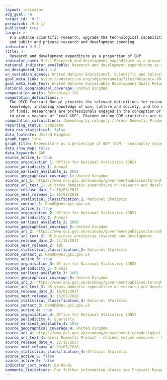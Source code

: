```yaml
---
layout: indicator
sdg_goal: '9'
target_id: '9.5'
permalink: /9-5-1/
published: true
target: >-
  9.5 Enhance scientific research, upgrade the technological capabilities of industrial sectors in all countries, in particular developing countries, including, by 2030, encouraging innovation and substantially increasing the number of research and development workers per 1 million people
  and public and private research and development spending
indicator: 9.5.1
title: >-
  Research and development expenditure as a proportion of GDP
indicator_name: 9.5.1 Research and development expenditure as a proportion of GDP
national_indicator_available: Research and development expenditure as a proportion of GDP
un_designated_tier: 1.0
un_custodian_agency: United Nations Educational, Scientific and Cultural Organization (UNESCO)
goal_meta_link: https://unstats.un.org/sdgs/metadata/files/Metadata-09-05-01.pdf
goal_meta_link_text: United Nations Sustainable Development Goals Metadata (PDF 382 KB)
national_geographical_coverage: United Kingdom
computation_units: Percentage (%)
computation_definitions: >-
  The OECD Frascati Manual provides the relevant definitions for research and experimental development, gross domestic expenditure on R&D and researchers. Research and experimental development (R&D) comprise creative work undertaken on a systematic basis in order to increase the stock of
  knowledge, including knowledge of man, culture and society, and the use of this stock of knowledge to devise new applications. Intramural expenditures are all expenditures for R&D performed within a statistical unit or sector of the economy during a specific period, whatever the source
  of funds. Researchers are professionals engaged in the conception or creation of new knowledge, products, processes, methods and systems and also in the management of the projects concerned. GDP at chained volume measure is a series of GDP statistics adjusted for the effect of inflation
  to give a measure of ‘real GDP’. Chained volume GDP statistics are calculated by measuring output using the price level of the preceding year and then linking the statistics to give a reflection of actual output changes and excluding any monetary (inflationary) change.
computation_calculations: (Spending by category / Gross Domestic Product) * 100
reporting_status: complete
data_non_statistical: false
data_footnote: United Kingdom
graph_type: line
graph_title: Expenditure as a percentage of GDP (CVM - seasonally adjusted £m)
data_show_map: false
data_keywords: GDP
source_active_1: true
source_organisation_1: Office for National Statistics (ONS)
source_periodicity_1: Annual
source_earliest_available_1: 2001
source_geographical_coverage_1: United Kingdom
source_url_1: https://www.ons.gov.uk/economy/governmentpublicsectorandtaxes/researchanddevelopmentexpenditure/datasets/ukgrossdomesticexpenditureonresearchanddevelopment
source_url_text_1: UK gross domestic expenditure on research and development dataset
source_release_date_1: 16/03/2017
source_next_release_1: 15/03/2018
source_statistical_classification_1: National Statistic
source_contact_1: RandD@ons.gsi.gov.uk
source_active_2: true
source_organisation_2: Office for National Statistics (ONS)
source_periodicity_2: Annual
source_earliest_available_2: 2005
source_geographical_coverage_2: United Kingdom
source_url_2: https://www.ons.gov.uk/economy/governmentpublicsectorandtaxes/researchanddevelopmentexpenditure/datasets/ukbusinessenterpriseresearchanddevelopment
source_url_text_2: UK business enterprise research and development
source_release_date_2: 21/11/2017
source_next_release_2: TBC
source_statistical_classification_2: National Statistic
source_contact_2: RandD@ons.gsi.gov.uk
source_active_3: true
source_organisation_3: Office for National Statistics (ONS)
source_periodicity_3: Annual
source_earliest_available_3: 2001
source_geographical_coverage_3: United Kingdom
source_url_3: https://www.ons.gov.uk/economy/governmentpublicsectorandtaxes/researchanddevelopmentexpenditure/datasets/ukgrossdomesticexpenditureonresearchanddevelopmentregionaltables
source_url_text_3: UK gross domestic expenditure on research and development regional dataset
source_release_date_3: 16/03/2017
source_next_release_3: 15/03/2018
source_statistical_classification_3: National Statistic
source_contact_3: RandD@ons.gsi.gov.uk
source_active_4: true
source_organisation_4: Office for National Statistics (ONS)
source_periodicity_4: Quarterly
source_earliest_available_4: 1955
source_geographical_coverage_4: United Kingdom
source_url_4: https://www.ons.gov.uk/economy/grossdomesticproductgdp/timeseries/abmi/qna
source_url_text_4: Gross Domestic Product - chained volume measures - Seasonally adjusted £m
source_release_date_4: 22/12/2017
source_next_release_4: 29/03/2018
source_statistical_classification_4: Official Statistic 
source_active_5: false
source_active_6: false
indicator_sort_order: 09-05-01
comments_limitations: For further information please see Frascati Manual @ www.oecd.org/sti/frascatimanua Data follows the UN specification for this indicator. This indicator has been identified in collaboration with topic experts.
---
```


